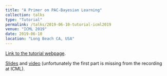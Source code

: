 ```yaml
---
title: "A Primer on PAC-Bayesian Learning"
collection: talks
type: "Tutorial"
permalink: /talks/2019-06-10-tutorial-icml2019
venue: "ICML 2019"
date: 2019-06-10
location: "Long Beach CA, USA"
---
```


[Link to the tutorial webpage](https://bguedj.github.io/icml2019/).

[Slides](https://bguedj.github.io/icml2019/material/main.pdf) and [video](https://videoken.com/embed/_NuMUQYprn0) (unfortunately the first part is missing from the recording at ICML).



<!-- ---
title: "Talk 1 on Relevant Topic in Your Field"
collection: talks
type: "Talk"
permalink: /talks/2012-03-01-talk-1
venue: "UC San Francisco, Department of Testing"
date: 2012-03-01
location: "San Francisco, California"
---

This is a description of your talk, which is a markdown files that can be all markdown-ified like any other post. Yay markdown!


---
title: "Conference Proceeding talk 3 on Relevant Topic in Your Field"
collection: talks
type: "Conference proceedings talk"
permalink: /talks/2014-03-01-talk-3
venue: "Testing Institute of America 2014 Annual Conference"
date: 2014-03-01
location: "Los Angeles, CA"
---

This is a description of your conference proceedings talk, note the different field in type. You can put anything in this field.


---
title: "Talk 2 on Relevant Topic in Your Field"
collection: talks
type: "Talk"
permalink: /talks/2014-02-01-talk-2
venue: "London School of Testing"
date: 2014-02-01
location: "London, UK"
---

[More information here](http://example2.com)

This is a description of your talk, which is a markdown files that can be all markdown-ified like any other post. Yay markdown! -->
